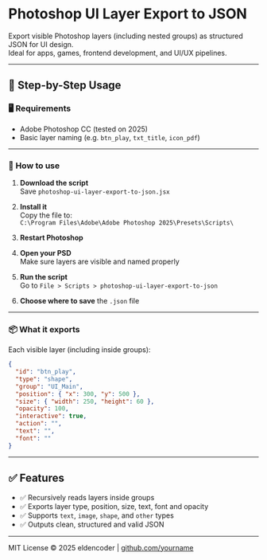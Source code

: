 # Photoshop UI Layer Export to JSON

Export visible Photoshop layers (including nested groups) as structured JSON for UI design.  
Ideal for apps, games, frontend development, and UI/UX pipelines.

---

## 🧰 Step-by-Step Usage

### 🖥 Requirements

- Adobe Photoshop CC (tested on 2025)
- Basic layer naming (e.g. `btn_play`, `txt_title`, `icon_pdf`)

---

### 🚀 How to use

1. **Download the script**  
   Save `photoshop-ui-layer-export-to-json.jsx`

2. **Install it**  
   Copy the file to:  
   `C:\Program Files\Adobe\Adobe Photoshop 2025\Presets\Scripts\`

3. **Restart Photoshop**

4. **Open your PSD**  
   Make sure layers are visible and named properly

5. **Run the script**  
   Go to `File > Scripts > photoshop-ui-layer-export-to-json`

6. **Choose where to save** the `.json` file

---

### 📦 What it exports

Each visible layer (including inside groups):

```json
{
  "id": "btn_play",
  "type": "shape",
  "group": "UI_Main",
  "position": { "x": 300, "y": 500 },
  "size": { "width": 250, "height": 60 },
  "opacity": 100,
  "interactive": true,
  "action": "",
  "text": "",
  "font": ""
}
```

---

## ✅ Features

- ✅ Recursively reads layers inside groups
- ✅ Exports layer type, position, size, text, font and opacity
- ✅ Supports `text`, `image`, `shape`, and `other` types
- ✅ Outputs clean, structured and valid JSON

---

MIT License © 2025 eldencoder | [github.com/yourname](https://github.com/eldencoderon)
